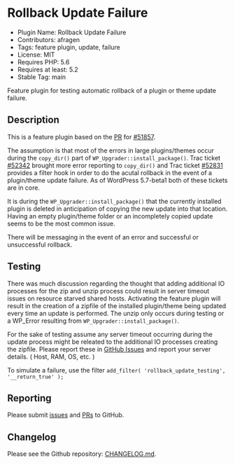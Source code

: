 # Rollback Update Failure

* Plugin Name: Rollback Update Failure
* Contributors: afragen
* Tags: feature plugin, update, failure
* License: MIT
* Requires PHP: 5.6
* Requires at least: 5.2
* Stable Tag: main

Feature plugin for testing automatic rollback of a plugin or theme update failure.

## Description

This is a feature plugin based on the [PR](https://github.com/WordPress/wordpress-develop/pull/860) for [#51857](https://core.trac.wordpress.org/ticket/51857).

The assumption is that most of the errors in large plugins/themes occur during the `copy_dir()` part of `WP_Upgrader::install_package()`. Trac ticket [#52342](https://core.trac.wordpress.org/ticket/52342) brought more error reporting to `copy_dir()` and Trac ticket [#52831](https://core.trac.wordpress.org/ticket/52381) provides a filter hook in order to do the acutal rollback in the event of a plugin/theme update failure. As of WordPress 5.7-beta1 both of these tickets are in core.

It is during the `WP_Upgrader::install_package()` that the currently installed plugin is deleted in anticipation of copying the new update into that location. Having an empty plugin/theme folder or an incompletely copied update seems to be the most common issue.

There will be messaging in the event of an error and successful or unsuccessful rollback.

## Testing

There was much discussion regarding the thought that adding additional IO processes for the zip and unzip process could result in server timeout issues on resource starved shared hosts. Activating the feature plugin will result in the creation of a zipfile of the installed plugin/theme being updated every time an update is performed. The unzip only occurs during testing or a WP_Error resulting from `WP_Upgrader::install_package()`.

For the sake of testing assume any server timeout occurring during the update process might be releated to the additional IO processes creating the zipfile. Please report these in [GitHub Issues](https://github.com/afragen/rollback-update-failure/issues) and report your server details. ( Host, RAM, OS, etc. )

To simulate a failure, use the filter `add_filter( 'rollback_update_testing', '__return_true' );`

## Reporting

Please submit [issues](https://github.com/afragen/rollback-update-failure/issues) and [PRs](https://github.com/afragen/rollback-update-failure/pulls) to GitHub.

## Changelog

Please see the Github repository: [CHANGELOG.md](https://github.com/afragen/rollback-update-failure/blob/main/CHANGELOG.md).
